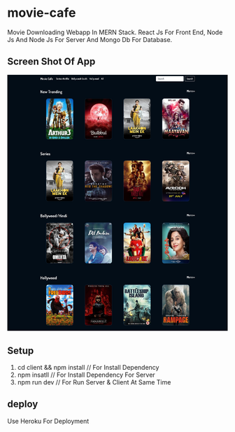 # movie-cafe
Movie Downloading Webapp In MERN Stack. React Js For Front End, Node Js And Node Js For Server And Mongo Db For Database.

## Screen Shot Of App
![GitHub Logo](/img.jpg)

## Setup

1) cd client && npm install  // For Install Dependency
2) npm insatll               // For Install Dependency For Server
3) npm run dev               // For Run Server & Client At Same Time


## deploy
Use Heroku For Deployment
